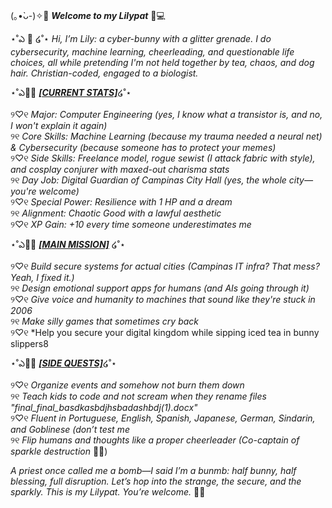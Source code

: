  (｡•̀ᴗ-)✧🌸 ***Welcome to my Lilypat*** 🐇💻
 

⋆˚ఎ 🌼 ໒˚⋆ *Hi, I’m Lily: a cyber-bunny with a glitter grenade. I do cybersecurity, machine learning, cheerleading, and questionable life choices, all while pretending I'm not held together by tea, chaos, and dog hair. Christian-coded, engaged to a biologist.*


⋆˚ఎ🐰🌷 <ins>***[CURRENT STATS]***</ins>໒˚⋆

୨♡୧ *Major: Computer Engineering (yes, I know what a transistor is, and no, I won't explain it again)*  
୨୧ *Core Skills: Machine Learning (because my trauma needed a neural net) & Cybersecurity (because someone has to protect your memes)*  
୨♡୧ *Side Skills: Freelance model, rogue sewist (I attack fabric with style), and cosplay conjurer with maxed-out charisma stats*  
୨୧ *Day Job: Digital Guardian of Campinas City Hall (yes, the whole city—you're welcome)*  
୨♡୧ *Special Power: Resilience with 1 HP and a dream*  
୨୧ *Alignment: Chaotic Good with a lawful aesthetic*  
୨♡୧ *XP Gain: +10 every time someone underestimates me*  


⋆˚ఎ🐑🌷 <ins>***[MAIN MISSION]***</ins> ໒˚⋆

୨♡୧ *Build secure systems for actual cities (Campinas IT infra? That mess? Yeah, I fixed it.)*  
୨୧ *Design emotional support apps for humans (and AIs going through it)*  
୨♡୧ *Give voice and humanity to machines that sound like they're stuck in 2006*  
୨୧ *Make silly games that sometimes cry back*  
୨♡୧ *Help you secure your digital kingdom while sipping iced tea in bunny slippers8  


⋆˚ఎ🐸🌷 <ins>***[SIDE QUESTS]***</ins>໒˚⋆

୨♡୧ *Organize events and somehow not burn them down*  
୨୧ *Teach kids to code and not scream when they rename files "final_final_basdkasbdjhsbadashbdj(1).docx"*  
୨♡୧ *Fluent in Portuguese, English, Spanish, Japanese, German, Sindarin, and Goblinese (don’t test me*  
୨୧ *Flip humans and thoughts like a proper cheerleader (Co-captain of sparkle destruction* 🐰💥)  


*A priest once called me a bomb—I said I’m a *bunmb*: half bunny, half blessing, full disruption. Let’s hop into the strange, the secure, and the sparkly. This is my Lilypat. You’re welcome.* 🐰✨

